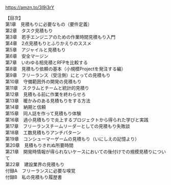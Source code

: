 https://amzn.to/3l9j3rY

【目次】  
第1章　見積もりに必要なもの（要件定義）  
第2章　タスク見積もり  
第3章　若手エンジニアのための作業時間見積もり入門  
第4章　2点見積もりとふりかえりのススメ  
第5章　アジャイルと見積もり  
第6章　安全マージン  
第7章　いわゆる相見積とRFPを比較する  
第8章　見積もり依頼の基本（小規模Projectを発注する編）  
第9章　フリーランス（受注側）にとっての見積もり  
第10章　守備範囲外の開発の見積もり  
第11章　スクラムとチームと統計的見積り  
第12章　見積もる前に作業を終わらせろ  
第13章　暖かみのある見積もりをする方法  
第14章　納期と信頼  
第15章　同人誌を作って見積もり体験  
第16章　過小見積もりで炎上するプロジェクトから得られた学びと実践  
第17章　フリーランスチームリーダーとしての見積もり失敗談  
第18章　工数見積もりアンチパターン  
第19章　コンシューマーゲームの見積もり（いにしえの記憶より）  
第20章　見積もりきれぬ所要時間  
第21章　開発時情報が得られないケースにおいての後付けでの規模見積りについて  
第22章　建設業界の見積もり  
付録A　フリーランスに必要な嗅覚  
付録B　私の見積もり履歴書